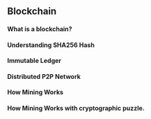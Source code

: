 ## Blockchain
#### What is a blockchain?
#### Understanding SHA256 Hash
#### Immutable Ledger
#### Distributed P2P Network
#### How Mining Works
#### How Mining Works with cryptographic puzzle.
